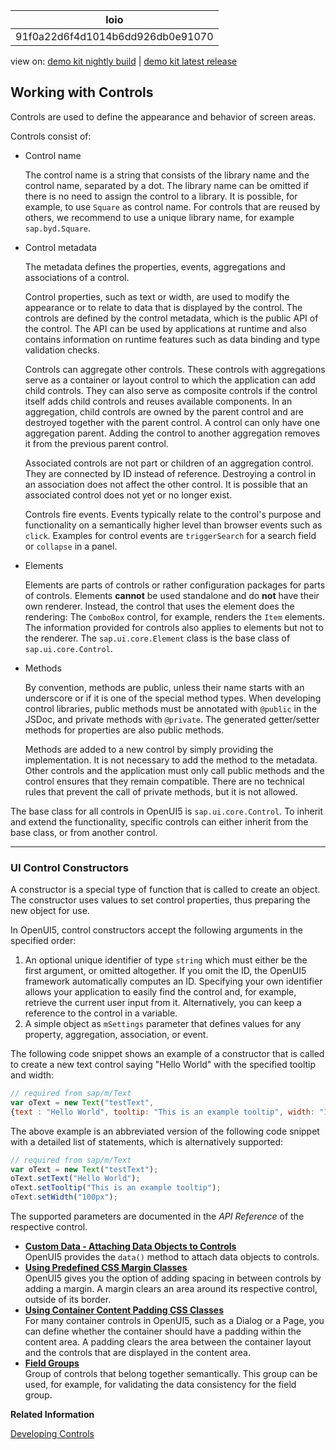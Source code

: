 <!-- loio91f0a22d6f4d1014b6dd926db0e91070 -->

| loio |
| -----|
| 91f0a22d6f4d1014b6dd926db0e91070 |

<div id="loio">

view on: [demo kit nightly build](https://openui5nightly.hana.ondemand.com/#/topic/91f0a22d6f4d1014b6dd926db0e91070) | [demo kit latest release](https://openui5.hana.ondemand.com/#/topic/91f0a22d6f4d1014b6dd926db0e91070)</div>

## Working with Controls

Controls are used to define the appearance and behavior of screen areas.

Controls consist of:

-   Control name

    The control name is a string that consists of the library name and the control name, separated by a dot. The library name can be omitted if there is no need to assign the control to a library. It is possible, for example, to use `Square` as control name. For controls that are reused by others, we recommend to use a unique library name, for example `sap.byd.Square`.

-   Control metadata

    The metadata defines the properties, events, aggregations and associations of a control.

    Control properties, such as text or width, are used to modify the appearance or to relate to data that is displayed by the control. The controls are defined by the control metadata, which is the public API of the control. The API can be used by applications at runtime and also contains information on runtime features such as data binding and type validation checks.

    Controls can aggregate other controls. These controls with aggregations serve as a container or layout control to which the application can add child controls. They can also serve as composite controls if the control itself adds child controls and reuses available components. In an aggregation, child controls are owned by the parent control and are destroyed together with the parent control. A control can only have one aggregation parent. Adding the control to another aggregation removes it from the previous parent control.

    Associated controls are not part or children of an aggregation control. They are connected by ID instead of reference. Destroying a control in an association does not affect the other control. It is possible that an associated control does not yet or no longer exist.

    Controls fire events. Events typically relate to the control's purpose and functionality on a semantically higher level than browser events such as `click`. Examples for control events are `triggerSearch` for a search field or `collapse` in a panel.

-   Elements

    Elements are parts of controls or rather configuration packages for parts of controls. Elements **cannot** be used standalone and do **not** have their own renderer. Instead, the control that uses the element does the rendering: The `ComboBox` control, for example, renders the `Item` elements. The information provided for controls also applies to elements but not to the renderer. The `sap.ui.core.Element` class is the base class of `sap.ui.core.Control`.

-   Methods

    By convention, methods are public, unless their name starts with an underscore or if it is one of the special method types. When developing control libraries, public methods must be annotated with `@public` in the JSDoc, and private methods with `@private`. The generated getter/setter methods for properties are also public methods.

    Methods are added to a new control by simply providing the implementation. It is not necessary to add the method to the metadata. Other controls and the application must only call public methods and the control ensures that they remain compatible. There are no technical rules that prevent the call of private methods, but it is not allowed.


The base class for all controls in OpenUI5 is `sap.ui.core.Control`. To inherit and extend the functionality, specific controls can either inherit from the base class, or from another control.

***

### UI Control Constructors

A constructor is a special type of function that is called to create an object. The constructor uses values to set control properties, thus preparing the new object for use.

In OpenUI5, control constructors accept the following arguments in the specified order:

1.  An optional unique identifier of type `string` which must either be the first argument, or omitted altogether. If you omit the ID, the OpenUI5 framework automatically computes an ID. Specifying your own identifier allows your application to easily find the control and, for example, retrieve the current user input from it. Alternatively, you can keep a reference to the control in a variable.
2.  A simple object as `mSettings` parameter that defines values for any property, aggregation, association, or event.

The following code snippet shows an example of a constructor that is called to create a new text control saying "Hello World" with the specified tooltip and width:

``` js
// required from sap/m/Text
var oText = new Text("testText",
{text : "Hello World", tooltip: "This is an example tooltip", width: "100px"});
```

The above example is an abbreviated version of the following code snippet with a detailed list of statements, which is alternatively supported:

``` js
// required from sap/m/Text
var oText = new Text("testText"); 
oText.setText("Hello World");
oText.setTooltip("This is an example tooltip");
oText.setWidth("100px");
```

The supported parameters are documented in the *API Reference* of the respective control.

-   **[Custom Data - Attaching Data Objects to Controls](Custom_Data_Attaching_Data_Objects_to_Controls_91f0c3e.md "OpenUI5 provides the
			data() method to attach data objects to controls.")**  
OpenUI5 provides the `data()` method to attach data objects to controls.
-   **[Using Predefined CSS Margin Classes](Using_Predefined_CSS_Margin_Classes_777168f.md "OpenUI5 gives you the option of adding spacing in between controls by adding a margin. A
		margin clears an area around its respective control, outside of its border.")**  
OpenUI5 gives you the option of adding spacing in between controls by adding a margin. A margin clears an area around its respective control, outside of its border.
-   **[Using Container Content Padding CSS Classes](Using_Container_Content_Padding_CSS_Classes_c71f6df.md "For many container controls in OpenUI5, such as a Dialog or a
		Page, you can define whether the container should have a padding within the content area. A
		padding clears the area between the container layout and the controls that are displayed in
		the content area. ")**  
For many container controls in OpenUI5, such as a Dialog or a Page, you can define whether the container should have a padding within the content area. A padding clears the area between the container layout and the controls that are displayed in the content area.
-   **[Field Groups](Field_Groups_5b07753.md "Group of controls that belong together semantically. This group can be used, for
		example, for validating the data consistency for the field group.")**  
Group of controls that belong together semantically. This group can be used, for example, for validating the data consistency for the field group.

**Related Information**  


[Developing Controls](Developing_Controls_8dcab00.md "You can create own content for OpenUI5. To develop controls in JavaScript, you can either extend existing controls or create new ones.")

